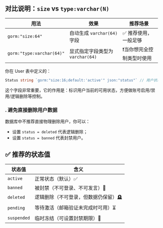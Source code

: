 


## 对比说明：`size` vs `type:varchar(N)`

| 用法                      | 效果                              | 推荐场景                  |
| ------------------------- |---------------------------------| ------------------------- |
| `gorm:"size:64"`          | 自动生成 `varchar(64)` 字段           | ✅ 推荐使用，一般足够      |
| `gorm:"type:varchar(64)"` | 显式指定字段类型为 `varchar(64)`         | ❗当你想完全控制类型时使用 |


你在 User 表中定义的：

```go
Status string `gorm:"size:16;default:'active'" json:"status"` // 用户状态：active、banned、deleted 等
```
这个字段非常重要，它的作用是：标识用户当前的可用状态，方便做账号启用/禁用/逻辑删除等控制。

### . 避免直接删除用户数据

数据库中不推荐直接物理删除用户，你可以：

- 设置 `status = deleted` 代表逻辑删除；
- 设置 `status = banned` 代表封禁用户。

## ✅ 推荐的状态值

| 状态值      | 含义                                |
| ----------- | ----------------------------------- |
| `active`    | 正常状态（默认）✅                   |
| `banned`    | 被封禁（不可登录、不可发言）🛑       |
| `deleted`   | 逻辑删除（不可登录，但数据仍保留）🪦 |
| `pending`   | 等待激活（邮箱验证未完成时可用）⏳   |
| `suspended` | 临时冻结（可设置封禁期限）🚫         |



>